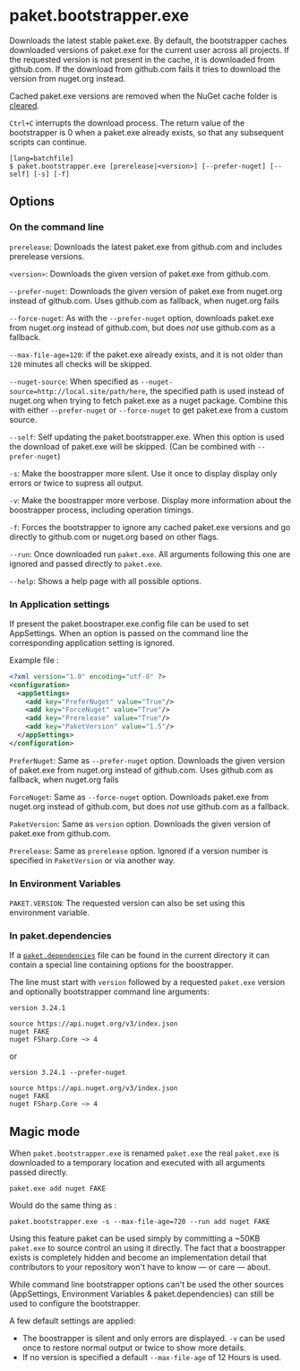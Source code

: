 # paket.bootstrapper.exe

Downloads the latest stable paket.exe. By default, the bootstrapper caches downloaded versions of paket.exe for the current user across all projects. If the requested version is not present in the cache, it is downloaded from github.com. If the download from github.com fails it tries to download the version from nuget.org instead.

Cached paket.exe versions are removed when the NuGet cache folder is [cleared](paket-clear-cache.html).

`Ctrl+C` interrupts the download process. The return value of the bootstrapper is 0 when a paket.exe already exists, so that any subsequent scripts can continue.

    [lang=batchfile]
    $ paket.bootstrapper.exe [prerelease|<version>] [--prefer-nuget] [--self] [-s] [-f]

## Options

### On the command line

  `prerelease`: Downloads the latest paket.exe from github.com and includes prerelease versions.

  `<version>`: Downloads the given version of paket.exe from github.com.

  `--prefer-nuget`: Downloads the given version of paket.exe from nuget.org instead of github.com. Uses github.com as fallback, when nuget.org fails

  `--force-nuget`: As with the `--prefer-nuget` option, downloads paket.exe from nuget.org instead of github.com, but does *not* use github.com as a fallback.

  `--max-file-age=120`: if the paket.exe already exists, and it is not older than `120` minutes all checks will be skipped.

  `--nuget-source`: When specified as `--nuget-source=http://local.site/path/here`, the specified path is used instead of nuget.org when trying to fetch paket.exe as a nuget package. Combine this with either `--prefer-nuget` or `--force-nuget` to get paket.exe from a custom source.

  `--self`: Self updating the paket.bootstrapper.exe. When this option is used the download of paket.exe will be skipped. (Can be combined with `--prefer-nuget`)

  `-s`: Make the boostrapper more silent. Use it once to display display only errors or twice to supress all output.

  `-v`: Make the boostrapper more verbose. Display more information about the boostrapper process, including operation timings.

  `-f`: Forces the bootstrapper to ignore any cached paket.exe versions and go directly to github.com or nuget.org based on other flags.

  `--run`: Once downloaded run `paket.exe`. All arguments following this one are ignored and passed directly to `paket.exe`.

  `--help`: Shows a help page with all possible options.

### In Application settings

If present the paket.boostraper.exe.config file can be used to set AppSettings. When an option is passed on the command line the corresponding application setting is ignored.

Example file :

```xml
<?xml version="1.0" encoding="utf-8" ?>
<configuration>
  <appSettings>
    <add key="PreferNuget" value="True"/>
    <add key="ForceNuget" value="True"/>
    <add key="Prerelease" value="True"/>
    <add key="PaketVersion" value="1.5"/>
  </appSettings>
</configuration>
```

  `PreferNuget`: Same as `--prefer-nuget` option. Downloads the given version of paket.exe from nuget.org instead of
  github.com. Uses github.com as fallback, when nuget.org fails

  `ForceNuget`: Same as `--force-nuget` option. Downloads paket.exe from nuget.org instead of github.com, but does
  *not* use github.com as a fallback.

  `PaketVersion`: Same as `version` option. Downloads the given version of paket.exe from github.com.

  `Prerelease`: Same as `prerelease` option. Ignored if a version number is specified in `PaketVersion` or via
  another way.

### In Environment Variables

  `PAKET.VERSION`: The requested version can also be set using this environment variable.

### In paket.dependencies

If a [`paket.dependencies`](dependencies-file.html) file can be found in the current directory it can contain a
special line containing options for the boostrapper.

The line must start with `version` followed by a requested `paket.exe` version and optionally bootstrapper command line arguments:

```paket
version 3.24.1

source https://api.nuget.org/v3/index.json
nuget FAKE
nuget FSharp.Core ~> 4
```

or

```paket
version 3.24.1 --prefer-nuget

source https://api.nuget.org/v3/index.json
nuget FAKE
nuget FSharp.Core ~> 4
```

## Magic mode

When `paket.bootstrapper.exe` is renamed `paket.exe` the real `paket.exe` is downloaded to a temporary location and
executed with all arguments passed directly.

```batch
paket.exe add nuget FAKE
```

Would do the same thing as :

```batch
paket.bootstrapper.exe -s --max-file-age=720 --run add nuget FAKE
```

Using this feature paket can be used simply by committing a ~50KB `paket.exe` to source control an using it directly.
The fact that a boostrapper exists is completely hidden and become an implementation detail that contributors to your
repository won't have to know — or care — about.

While command line bootstrapper options can't be used the other sources (AppSettings, Environment Variables
& paket.dependencies) can still be used to configure the bootstrapper.

A few default settings are applied:
* The boostrapper is silent and only errors are displayed. `-v` can be used once to restore normal output or twice
  to show more details.
* If no version is specified a default `--max-file-age` of 12 Hours is used.